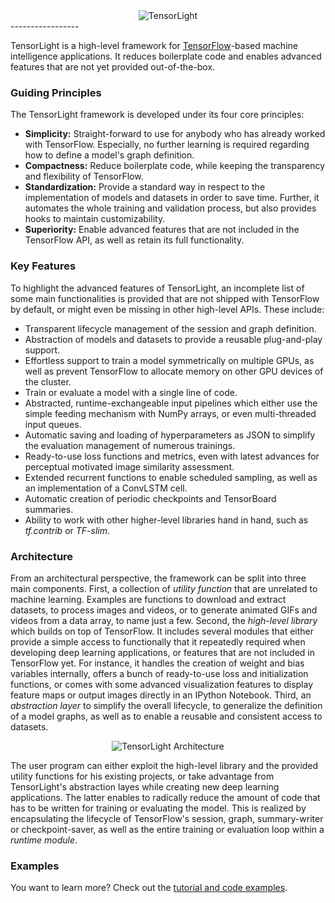 <div align="center">
  <img src="https://github.com/bsautermeister/tensorlight/blob/master/assets/tensorlight.png" alt="TensorLight"><br>
</div>
-----------------

TensorLight is a high-level framework for [TensorFlow](https://www.tensorflow.org/)-based machine intelligence applications. It reduces boilerplate code and enables advanced features that are not yet provided out-of-the-box.


### Guiding Principles

The TensorLight framework is developed under its four core principles:

- **Simplicity:** Straight-forward to use for anybody who has already worked with TensorFlow. Especially, no further learning is required regarding how to define a model's graph definition.
- **Compactness:** Reduce boilerplate code, while keeping the transparency and flexibility of TensorFlow. 
- **Standardization:** Provide a standard way in respect to the implementation of models and datasets in order to save time. Further, it automates the whole training and validation process, but also provides hooks to maintain customizability.
- **Superiority:** Enable advanced features that are not included in the TensorFlow API, as well as retain its full functionality.


### Key Features

To highlight the advanced features of TensorLight, an incomplete list of some main functionalities is provided that are not shipped with TensorFlow by default, or might even be missing in other high-level APIs. These include:

- Transparent lifecycle management of the session and graph definition.
- Abstraction of models and datasets to provide a reusable plug-and-play support.
- Effortless support to train a model symmetrically on multiple GPUs, as well as prevent TensorFlow to allocate memory on other GPU devices of the cluster.
- Train or evaluate a model with a single line of code.
- Abstracted, runtime-exchangeable input pipelines which either use the simple feeding mechanism with NumPy arrays, or even multi-threaded input queues.
- Automatic saving and loading of hyperparameters as JSON to simplify the evaluation management of numerous trainings.
- Ready-to-use loss functions and metrics, even with latest advances for perceptual motivated image similarity assessment.
- Extended recurrent functions to enable scheduled sampling, as well as an implementation of a ConvLSTM cell.
- Automatic creation of periodic checkpoints and TensorBoard summaries.
- Ability to work with other higher-level libraries hand in hand, such as *tf.contrib* or *TF-slim*.


### Architecture

From an architectural perspective, the framework can be split into three main components. First, a collection of *utility function* that are unrelated to machine learning. Examples are functions to download and extract datasets, to process images and videos, or to generate animated GIFs and videos from a data array, to name just a few. Second, the *high-level library* which builds on top of TensorFlow. It includes several modules that either provide a simple access to functionally that it repeatedly required when developing deep learning applications, or features that are not included in TensorFlow yet. For instance, it handles the creation of weight and bias variables internally, offers a bunch of ready-to-use loss and initialization functions, or comes with some advanced visualization features to display feature maps or output images directly in an IPython Notebook. Third, an *abstraction layer* to simplify the overall lifecycle, to generalize the definition of a model graphs, as well as to enable a reusable and consistent access to datasets.

<div align="center">
  <img src="https://github.com/bsautermeister/tensorlight/blob/master/assets/tensorlight_arch.png" alt="TensorLight Architecture"><br>
</div>

The user program can either exploit the high-level library and the provided utility functions for his existing projects, or take advantage from TensorLight's abstraction layes while creating new deep learning applications. The latter enables to radically reduce the amount of code that has to be written for training or evaluating the model. This is realized by encapsulating the lifecycle of TensorFlow's session, graph, summary-writer or checkpoint-saver, as well as the entire training or evaluation loop within a *runtime module*.


### Examples

You want to learn more? Check out the [tutorial and code examples](examples/README.md).

